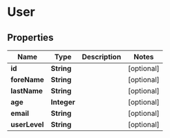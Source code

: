 # User

## Properties
Name | Type | Description | Notes
------------ | ------------- | ------------- | -------------
**id** | **String** |  |  [optional]
**foreName** | **String** |  |  [optional]
**lastName** | **String** |  |  [optional]
**age** | **Integer** |  |  [optional]
**email** | **String** |  |  [optional]
**userLevel** | **String** |  |  [optional]
